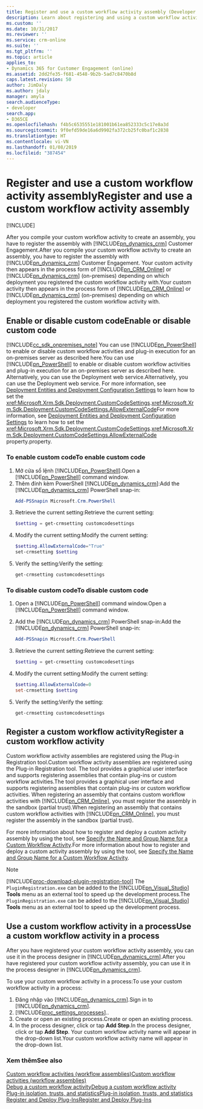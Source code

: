 ```yaml
---
title: Register and use a custom workflow activity assembly (Developer Guide for Dynamics 365 for Customer Engagement) | MicrosoftDocs
description: Learn about registering and using a custom workflow activity assembly
ms.custom: ''
ms.date: 10/31/2017
ms.reviewer: ''
ms.service: crm-online
ms.suite: ''
ms.tgt_pltfrm: ''
ms.topic: article
applies_to:
- Dynamics 365 for Customer Engagement (online)
ms.assetid: 2dd2fe35-f681-4548-9b2b-5ad7c8470b8d
caps.latest.revision: 50
author: JimDaly
ms.author: jdaly
manager: amyla
search.audienceType:
- developer
search.app:
- D365CE
ms.openlocfilehash: f4b5c6535551e181001b61ea852333c5c17e8a3d
ms.sourcegitcommit: 9f0efd59de16a6d9902fa372cb25fc0baf1c2838
ms.translationtype: HT
ms.contentlocale: vi-VN
ms.lasthandoff: 01/08/2019
ms.locfileid: "387454"
---
```

# <a name="register-and-use-a-custom-workflow-activity-assembly"></a><span data-ttu-id="e2820-103">Register and use a custom workflow activity assembly</span><span class="sxs-lookup"><span data-stu-id="e2820-103">Register and use a custom workflow activity assembly</span></span>

[!INCLUDE[](../../includes/cc_applies_to_update_9_0_0.md)]

<span data-ttu-id="e2820-104">After you compile your custom workflow activity to create an assembly, you have to register the assembly with [!INCLUDE[pn_dynamics_crm](../../includes/pn-dynamics-crm.md)] Customer Engagement.</span><span class="sxs-lookup"><span data-stu-id="e2820-104">After you compile your custom workflow activity to create an assembly, you have to register the assembly with [!INCLUDE[pn_dynamics_crm](../../includes/pn-dynamics-crm.md)] Customer Engagement.</span></span> <span data-ttu-id="e2820-105">Your custom activity then appears in the process form of [!INCLUDE[pn_CRM_Online](../../includes/pn-crm-online.md)] or [!INCLUDE[pn_dynamics_crm](../../includes/pn-dynamics-crm.md)] (on-premises) depending on which deployment you registered the custom workflow activity with.</span><span class="sxs-lookup"><span data-stu-id="e2820-105">Your custom activity then appears in the process form of [!INCLUDE[pn_CRM_Online](../../includes/pn-crm-online.md)] or [!INCLUDE[pn_dynamics_crm](../../includes/pn-dynamics-crm.md)] (on-premises) depending on which deployment you registered the custom workflow activity with.</span></span>

<a name="enable_disable"></a>

## <a name="enable-or-disable-custom-code"></a><span data-ttu-id="e2820-106">Enable or disable custom code</span><span class="sxs-lookup"><span data-stu-id="e2820-106">Enable or disable custom code</span></span>

[!INCLUDE[cc_sdk_onpremises_note](../../includes/cc-sdk-onpremises-note.md)]
 <span data-ttu-id="e2820-107">You can use [!INCLUDE[pn_PowerShell](../../includes/pn-powershell.md)] to enable or disable custom workflow activities and plug-in execution for an on-premises server as described here.</span><span class="sxs-lookup"><span data-stu-id="e2820-107">You can use [!INCLUDE[pn_PowerShell](../../includes/pn-powershell.md)] to enable or disable custom workflow activities and plug-in execution for an on-premises server as described here.</span></span> <span data-ttu-id="e2820-108">Alternatively, you can use the Deployment web service.</span><span class="sxs-lookup"><span data-stu-id="e2820-108">Alternatively, you can use the Deployment web service.</span></span> <span data-ttu-id="e2820-109">For more information, see [Deployment Entities and Deployment Configuration Settings](https://msdn.microsoft.com/en-us/library/gg328063.aspx) to learn how to set the <xref:Microsoft.Xrm.Sdk.Deployment.CustomCodeSettings>.<xref:Microsoft.Xrm.Sdk.Deployment.CustomCodeSettings.AllowExternalCode></span><span class="sxs-lookup"><span data-stu-id="e2820-109">For more information, see [Deployment Entities and Deployment Configuration Settings](https://msdn.microsoft.com/en-us/library/gg328063.aspx) to learn how to set the <xref:Microsoft.Xrm.Sdk.Deployment.CustomCodeSettings>.<xref:Microsoft.Xrm.Sdk.Deployment.CustomCodeSettings.AllowExternalCode></span></span> <span data-ttu-id="e2820-110">property.</span><span class="sxs-lookup"><span data-stu-id="e2820-110">property.</span></span>  

### <a name="to-enable-custom-code"></a><span data-ttu-id="e2820-111">To enable custom code</span><span class="sxs-lookup"><span data-stu-id="e2820-111">To enable custom code</span></span>

1. <span data-ttu-id="e2820-112">Mở cửa sổ lệnh [!INCLUDE[pn_PowerShell](../../includes/pn-powershell.md)].</span><span class="sxs-lookup"><span data-stu-id="e2820-112">Open a [!INCLUDE[pn_PowerShell](../../includes/pn-powershell.md)] command window.</span></span>
2. <span data-ttu-id="e2820-113">Thêm đính kèm PowerShell [!INCLUDE[pn_dynamics_crm](../../includes/pn-dynamics-crm.md)]:</span><span class="sxs-lookup"><span data-stu-id="e2820-113">Add the [!INCLUDE[pn_dynamics_crm](../../includes/pn-dynamics-crm.md)] PowerShell snap-in:</span></span>
    ```powershell
    Add-PSSnapin Microsoft.Crm.PowerShell
    ```
3. <span data-ttu-id="e2820-114">Retrieve the current setting:</span><span class="sxs-lookup"><span data-stu-id="e2820-114">Retrieve the current setting:</span></span>
    ```powershell
    $setting = get-crmsetting customcodesettings
    ```
4. <span data-ttu-id="e2820-115">Modify the current setting:</span><span class="sxs-lookup"><span data-stu-id="e2820-115">Modify the current setting:</span></span>
    ```powershell
    $setting.AllowExternalCode="True"
    set-crmsetting $setting
    ```
5. <span data-ttu-id="e2820-116">Verify the setting:</span><span class="sxs-lookup"><span data-stu-id="e2820-116">Verify the setting:</span></span>
    ```powershell
    get-crmsetting customcodesettings
    ```

### <a name="to-disable-custom-code"></a><span data-ttu-id="e2820-117">To disable custom code</span><span class="sxs-lookup"><span data-stu-id="e2820-117">To disable custom code</span></span>

1. <span data-ttu-id="e2820-118">Open a [!INCLUDE[pn_PowerShell](../../includes/pn-powershell.md)] command window.</span><span class="sxs-lookup"><span data-stu-id="e2820-118">Open a [!INCLUDE[pn_PowerShell](../../includes/pn-powershell.md)] command window.</span></span>
2. <span data-ttu-id="e2820-119">Add the [!INCLUDE[pn_dynamics_crm](../../includes/pn-dynamics-crm.md)] PowerShell snap-in:</span><span class="sxs-lookup"><span data-stu-id="e2820-119">Add the [!INCLUDE[pn_dynamics_crm](../../includes/pn-dynamics-crm.md)] PowerShell snap-in:</span></span>

    ```powershell
    Add-PSSnapin Microsoft.Crm.PowerShell
    ```

3. <span data-ttu-id="e2820-120">Retrieve the current setting:</span><span class="sxs-lookup"><span data-stu-id="e2820-120">Retrieve the current setting:</span></span>

    ```powershell
    $setting = get-crmsetting customcodesettings
    ```

4. <span data-ttu-id="e2820-121">Modify the current setting:</span><span class="sxs-lookup"><span data-stu-id="e2820-121">Modify the current setting:</span></span>

    ```powershell
    $setting.AllowExternalCode=0
    set-crmsetting $setting
    ```
5. <span data-ttu-id="e2820-122">Verify the setting:</span><span class="sxs-lookup"><span data-stu-id="e2820-122">Verify the setting:</span></span>
    ```powershell
    get-crmsetting customcodesettings
    ```

<a name="register"></a>

## <a name="register-a-custom-workflow-activity"></a><span data-ttu-id="e2820-123">Register a custom workflow activity</span><span class="sxs-lookup"><span data-stu-id="e2820-123">Register a custom workflow activity</span></span>

 <span data-ttu-id="e2820-124">Custom workflow activity assemblies are registered using the Plug-in Registration tool.</span><span class="sxs-lookup"><span data-stu-id="e2820-124">Custom workflow activity assemblies are registered using the Plug-in Registration tool.</span></span> <span data-ttu-id="e2820-125">The tool provides a graphical user interface and supports registering assemblies that contain plug-ins or custom workflow activities.</span><span class="sxs-lookup"><span data-stu-id="e2820-125">The tool provides a graphical user interface and supports registering assemblies that contain plug-ins or custom workflow activities.</span></span> <span data-ttu-id="e2820-126">When registering an assembly that contains custom workflow activities with [!INCLUDE[pn_CRM_Online](../../includes/pn-crm-online.md)], you must register the assembly in the sandbox (partial trust).</span><span class="sxs-lookup"><span data-stu-id="e2820-126">When registering an assembly that contains custom workflow activities with [!INCLUDE[pn_CRM_Online](../../includes/pn-crm-online.md)], you must register the assembly in the sandbox (partial trust).</span></span>

 <span data-ttu-id="e2820-127">For more information about how to register and deploy a custom activity assembly by using the tool, see [Specify the Name and Group Name for a Custom Workflow Activity](create-custom-workflow-activity.md#NameandGroupName).</span><span class="sxs-lookup"><span data-stu-id="e2820-127">For more information about how to register and deploy a custom activity assembly by using the tool, see [Specify the Name and Group Name for a Custom Workflow Activity](create-custom-workflow-activity.md#NameandGroupName).</span></span>

> [!NOTE]
> [!INCLUDE[proc-download-plugin-registration-tool](../../includes/proc-download-plugin-registration-tool.md)] <span data-ttu-id="e2820-128">The `PluginRegistration.exe` can be added to the [!INCLUDE[pn_Visual_Studio](../../includes/pn-visual-studio.md)] **Tools** menu as an external tool to speed up the development process.</span><span class="sxs-lookup"><span data-stu-id="e2820-128">The `PluginRegistration.exe` can be added to the [!INCLUDE[pn_Visual_Studio](../../includes/pn-visual-studio.md)] **Tools** menu as an external tool to speed up the development process.</span></span>

<a name="use"></a>

## <a name="use-a-custom-workflow-activity-in-a-process"></a><span data-ttu-id="e2820-129">Use a custom workflow activity in a process</span><span class="sxs-lookup"><span data-stu-id="e2820-129">Use a custom workflow activity in a process</span></span>

<span data-ttu-id="e2820-130">After you have registered your custom workflow activity assembly, you can use it in the process designer in [!INCLUDE[pn_dynamics_crm](../../includes/pn-dynamics-crm.md)].</span><span class="sxs-lookup"><span data-stu-id="e2820-130">After you have registered your custom workflow activity assembly, you can use it in the process designer in [!INCLUDE[pn_dynamics_crm](../../includes/pn-dynamics-crm.md)].</span></span>

<span data-ttu-id="e2820-131">To use your custom workflow activity in a process:</span><span class="sxs-lookup"><span data-stu-id="e2820-131">To use your custom workflow activity in a process:</span></span>

1. <span data-ttu-id="e2820-132">Đăng nhập vào [!INCLUDE[pn_dynamics_crm](../../includes/pn-dynamics-crm.md)].</span><span class="sxs-lookup"><span data-stu-id="e2820-132">Sign in to [!INCLUDE[pn_dynamics_crm](../../includes/pn-dynamics-crm.md)].</span></span>
2. [!INCLUDE[proc_settings_processes](../../includes/proc-settings-processes.md)]<span data-ttu-id="e2820-133">.</span><span class="sxs-lookup"><span data-stu-id="e2820-133">.</span></span>
3. <span data-ttu-id="e2820-134">Create or open an existing process.</span><span class="sxs-lookup"><span data-stu-id="e2820-134">Create or open an existing process.</span></span>
4. <span data-ttu-id="e2820-135">In the process designer, click or tap **Add Step**.</span><span class="sxs-lookup"><span data-stu-id="e2820-135">In the process designer, click or tap **Add Step**.</span></span> <span data-ttu-id="e2820-136">Your custom workflow activity name will appear in the drop-down list.</span><span class="sxs-lookup"><span data-stu-id="e2820-136">Your custom workflow activity name will appear in the drop-down list.</span></span>

### <a name="see-also"></a><span data-ttu-id="e2820-137">Xem thêm</span><span class="sxs-lookup"><span data-stu-id="e2820-137">See also</span></span>

 [<span data-ttu-id="e2820-138">Custom workflow activities (workflow assemblies)</span><span class="sxs-lookup"><span data-stu-id="e2820-138">Custom workflow activities (workflow assemblies)</span></span>](../custom-workflow-activities-workflow-assemblies.md)<br />
 [<span data-ttu-id="e2820-139">Debug a custom workflow activity</span><span class="sxs-lookup"><span data-stu-id="e2820-139">Debug a custom workflow activity</span></span>](debug-custom-workflow-activity.md)<br />
 [<span data-ttu-id="e2820-140">Plug-in isolation, trusts, and statistics</span><span class="sxs-lookup"><span data-stu-id="e2820-140">Plug-in isolation, trusts, and statistics</span></span>](../plugin-isolation-trusts-statistics.md)<br />
 [<span data-ttu-id="e2820-141">Register and Deploy Plug-Ins</span><span class="sxs-lookup"><span data-stu-id="e2820-141">Register and Deploy Plug-Ins</span></span>](../register-deploy-plugins.md)
